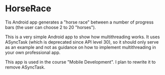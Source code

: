 # HorseRace

Tis Android app generates a "horse race" between a number of progress bars (the user can choose 2 to 20 "horses").

This is a very simple Android app to show how multithreading works. It uses ASyncTask (which is deprecated since API level 30), so it should only serve as an example and not as guidance on how to implement multithreading in your own professional app.

This app is used in the course "Mobile Development". I plan to rewrite it to remove ASyncTask.
